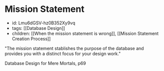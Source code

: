# Mission Statement
* id: Lmu6dGSV-hz0B352Xy9vq
* tags: [[Database Design]]
* children: [[When the mission statement is wrong]], [[Mission Statement Creation Process]]

"The mission statement stablishes the purpose of the database and provides you with a distinct  focus for your design work."

Database Design for Mere Mortals, p69